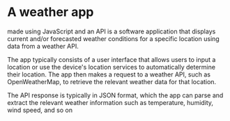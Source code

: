 <h1>A weather app</h1> made using JavaScript and an API is a software application that displays current and/or forecasted weather conditions for a specific location using data from a weather API.

The app typically consists of a user interface that allows users to input a location or use the device's location services to automatically determine their location. The app then makes a request to a weather API, such as OpenWeatherMap, to retrieve the relevant weather data for that location.

The API response is typically in JSON format, which the app can parse and extract the relevant weather information such as temperature, humidity, wind speed, and so on
